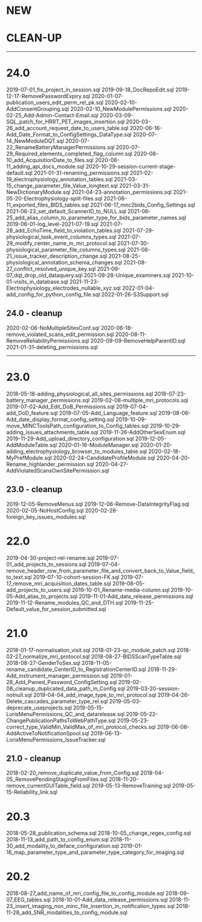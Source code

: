 # NEW


# CLEAN-UP

____________________________________________________________________________________________________________________
# 24.0
2019-07-01_fix_project_in_session.sql
2019-09-18_DocRepoEdit.sql
2019-12-17-RemovePasswordExpiry.sql
2020-01-07-publication_users_edit_perm_rel_pk.sql
2020-02-10-AddConsentGrouping.sql
2020-02-10_NewModulePermissions.sql
2020-02-25_Add-Admin-Contact-Email.sql
2020-03-09-SQL_patch_for_HRRT_PET_images_insertion.sql
2020-03-26_add_account_request_date_to_users_table.sql
2020-06-16-Add_Date_Format_to_ConfigSettings_DataType.sql
2020-07-14_NewModuleDQT.sql
2020-07-22_RenameBatteryManagerPermissions.sql
2020-07-29_Required_elements_completed_flag_column.sql
2020-08-10_add_AcquisitionDate_to_files.sql
2020-08-11_adding_api_docs_module.sql
2020-10-29-session-current-stage-default.sql
2021-01-31-renaming_permissions.sql
2021-02-19_electrophysiology_annotation_tables.sql
2021-03-15_change_parameter_file_Value_longtext.sql
2021-03-31-NewDictionaryModule.sql
2021-04-23-annotation_permissions.sql
2021-05-20-Electrophysiology-split-files.sql
2021-06-11_exported_files_BIDS_tables.sql
2021-06-17_mnc2bids_Config_Settings.sql
2021-06-23_set_default_ScannerID_to_NULL.sql
2021-06-25_add_alias_column_to_parameter_type_for_bids_parameter_names.sql
2019-06-01-log_level-2021-07-19.sql
2021-07-28_add_EchoTime_field_to_violation_tables.sql
2021-07-29-physiological_task_event_columns_types.sql
2021-07-29_modify_center_name_in_mri_protocol.sql
2021-07-30-physiological_parameter_file_columns_types.sql
2021-08-21_issue_tracker_description_change.sql
2021-08-25-physiological_annotation_schema_changes.sql
2021-08-27_conflict_resolved_unique_key.sql
2021-09-07_dqt_drop_old_dataquery.sql
2021-09-28-Unique_examiners.sql
2021-10-01-visits_in_database.sql
2021-11-23-Electrophysiology_electrodes_nullable_xyz.sql
2022-01-04-add_config_for_python_config_file.sql
2022-01-26-S3Support.sql

## 24.0 - cleanup
2020-02-06-NoMultipleSitesConf.sql
2020-06-18-remove_violated_scans_edit_permission.sql
2020-08-11-RemoveReliabilityPermissions.sql
2020-09-09-RemoveHelpParentID.sql
2021-01-31-deleting_permissions.sql
____________________________________________________________________________________________________________________
# 23.0
2018-05-18-adding_physiological_all_sites_permissions.sql
2018-07-23-battery_manager_permissions.sql
2019-02-08-multiple_mri_protocols.sql
2019-07-02-Add_Edit_DoB_Permissions.sql
2019-07-04-add_DoD_feature.sql
2019-07-05-Add_Language_feature.sql
2019-08-06-Add_date_display_format_config_setting.sql
2019-10-09-move_MINCToolsPath_configuration_to_Config_tables.sql
2019-10-29-adding_issues_attachments_table.sql
2019-11-26-AddOtherSexEnum.sql
2019-11-29-Add_upload_directory_configuration.sql
2019-12-05-AddModuleTable.sql
2020-01-16-ModuleManager.sql
2020-01-20-adding_electrophysiology_browser_to_modules_table.sql
2020-02-18-MyPrefModule.sql
2020-02-24-CandidateProfileModule.sql
2020-04-20-Rename_highlander_permission.sql
2020-04-27-AddViolatedScansOwnSitePermission.sql

## 23.0 - cleanup
2019-12-05-RemoveMenus.sql
2019-12-06-Remove-DataIntegrityFlag.sql
2020-02-05-NoHostConfig.sql
2020-02-28-foreign_key_issues_modules.sql

# 22.0
2019-04-30-project-rel-rename.sql
2019-07-01_add_projects_to_sessions.sql
2019-07-04-remove_header_row_from_parameter_file_and_convert_back_to_Value_field_to_text.sql
2019-07-10-cohort-session-FK.sql
2019-07-17_remove_mri_acquisition_dates_table.sql
2019-08-05-add_projects_to_users.sql
2019-10-01_Rename-media-column.sql
2019-10-05-Add_alias_to_projects.sql
2019-11-01-Add_data_release_permissions.sql
2019-11-12-Rename_modules_QC_and_DTH.sql
2019-11-25-Default_value_for_session_submitted.sql

# 21.0
2018-01-17-normalisation_visit.sql
2018-01-23-qc_module_patch.sql
2018-02-27_normalize_mri_protocol.sql
2018-08-27-BIDSScanTypeTable.sql
2018-08-27-GenderToSex.sql
2018-11-05-rename_candidate_CenterID_to_RegistrationCenterID.sql
2018-11-29-Add_instrument_manager_permission.sql
2019-01-28_Add_Pwned_Password_ConfigSetting.sql
2019-02-08_cleanup_duplicated_data_path_in_Config.sql
2019-03-20-session-notnull.sql
2019-04-04_add_image_type_to_mri_protocol.sql
2019-04-26-Delete_cascades_parameter_type_rel.sql
2019-05-03-deprecate_useprojects.sql
2019-05-15-LorisMenuPermissions_QC_and_datarelease.sql
2019-05-22-ChangePublicationPathsToWebPathType.sql
2019-05-23-correct_type_ValidMin_ValidMax_of_mri_protocol_checks.sql
2019-06-06-AddActiveToNotificationSpool.sql
2019-06-13-LorisMenuPermissions_IssueTracker.sql

## 21.0 - cleanup
2018-02-20_remove_duplicate_value_from_Config.sql
2018-04-05_RemovePendingStagingFromFiles.sql
2018-11-20-remove_currentGUITable_field.sql
2019-05-13-RemoveTraining.sql
2019-05-15-Reliability_link.sql

# 20.3
2018-05-28_publication_schema.sql
2018-10-05_change_regex_config.sql
2018-11-13_add_path_to_config_enum.sql
2018-11-30_add_modality_to_deface_configuration.sql
2019-01-16_map_parameter_type_and_parameter_type_category_for_imaging.sql

# 20.2
2018-08-27_add_name_of_mri_config_file_to_config_module.sql
2018-09-07_EEG_tables.sql
2018-10-01-Add_data_release_permissions.sql
2018-11-23_insert_imaging_non_minc_file_insertion_in_notification_types.sql
2018-11-28_add_SNR_modalities_to_config_module.sql
